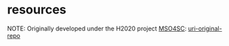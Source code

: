 # resources

NOTE: Originally developed under the H2020 project [MSO4SC][uri-mso4sc]: [uri-original-repo]

[uri-mso4sc]: http://www.mso4sc.eu
[uri-original-repo]: https://github.com/MSO4SC/resources
